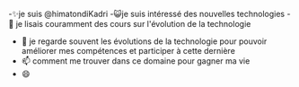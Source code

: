 -✨je suis @himatondiKadri
-😺je suis intéressé des nouvelles technologies 
-🌱 je lisais couramment des cours sur l'évolution de la technologie 
- 💞️ je regarde souvent les évolutions de la technologie pour pouvoir  améliorer mes compétences et participer à cette dernière 
- 📫 comment me trouver dans ce domaine pour gagner ma vie
- 😄 

<!---
HimaTondi/HimaTondi is a ✨ special ✨ repository because its `README.md` (this file) appears on your GitHub profile.
You can click the Preview link to take a look at your changes.
--->
